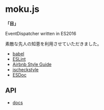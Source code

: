 # moku.js
**「目」**

EventDispatcher written in ES2016

素敵な先人の知恵を利用させていただきました。

- [babel](https://babeljs.io/)
- [ESLint](http://eslint.org/)
- [Airbnb Style Guide](https://github.com/airbnb/javascript)
- [jscheckstyle](https://github.com/nomiddlename/jscheckstyle)
- [ESDoc](https://esdoc.org/)

## API
- [docs](https://taikiken.github.io/moku.js/docs/)
